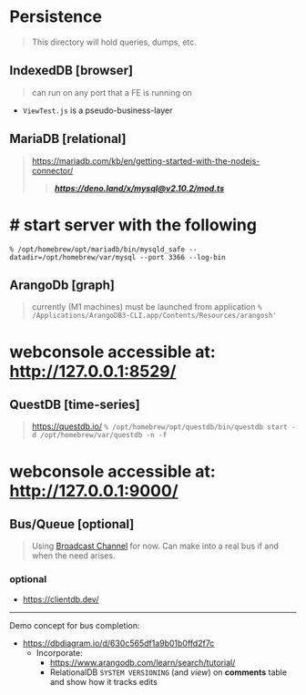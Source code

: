 # Persistence
> This directory will hold queries, dumps, etc.

## IndexedDB \[browser]
> can run on any port that a FE is running on
- `ViewTest.js` is a pseudo-business-layer
 
## MariaDB \[relational]
> https://mariadb.com/kb/en/getting-started-with-the-nodejs-connector/
> > **_https://deno.land/x/mysql@v2.10.2/mod.ts_**
# # start server with the following
 `% /opt/homebrew/opt/mariadb/bin/mysqld_safe --datadir=/opt/homebrew/var/mysql --port 3366 --log-bin`

## ArangoDb \[graph]
> currently (M1 machines) must be launched from application
`% /Applications/ArangoDB3-CLI.app/Contents/Resources/arangosh'`
# webconsole accessible at: http://127.0.0.1:8529/


## QuestDB \[time-series]
> https://questdb.io/
`% /opt/homebrew/opt/questdb/bin/questdb start -d /opt/homebrew/var/questdb -n -f`
# webconsole accessible at: http://127.0.0.1:9000/

## Bus/Queue \[optional]
> Using [Broadcast Channel](https://developer.chrome.com/blog/broadcastchannel/) for now.
> Can make into a real bus if and when the need arises.

### optional
- https://clientdb.dev/

---

Demo concept for bus completion:
- https://dbdiagram.io/d/630c565df1a9b01b0ffd2f7c
  - Incorporate:
    - https://www.arangodb.com/learn/search/tutorial/
    - RelationalDB `SYSTEM VERSIONING` (and _view_) on **comments** table and show how it tracks edits
